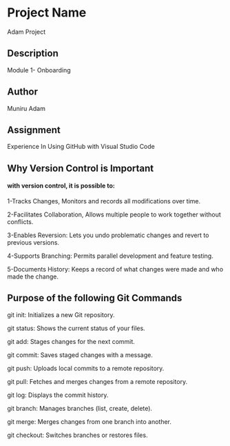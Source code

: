 # Project Name

Adam Project

## Description

Module 1- Onboarding

## Author

Muniru Adam

## Assignment

Experience In Using GitHub with Visual Studio Code

## Why Version Control is Important

#### with version control, it is possible to:

1-Tracks Changes, Monitors and records all modifications over time.

2-Facilitates Collaboration, Allows multiple people to work together without conflicts.

3-Enables Reversion: Lets you undo problematic changes and revert to previous versions.

4-Supports Branching: Permits parallel development and feature testing.

5-Documents History: Keeps a record of what changes were made and who made the change.

## Purpose of the following Git Commands

git init: Initializes a new Git repository.

git status: Shows the current status of your files.

git add: Stages changes for the next commit.

git commit: Saves staged changes with a message.

git push: Uploads local commits to a remote repository.

git pull: Fetches and merges changes from a remote repository.

git log: Displays the commit history.

git branch: Manages branches (list, create, delete).

git merge: Merges changes from one branch into another.

git checkout: Switches branches or restores files.